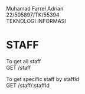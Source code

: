 Muhamad Farrel Adrian  
22/505897/TK/55394  
TEKNOLOGI INFORMASI  
  
# STAFF  
  
To get all staff  
GET /staff  

To get specific staff by staffId  
GET /staff/:staffId  
